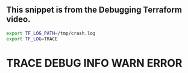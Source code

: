 ## This snippet is from the Debugging Terraform video.

```sh
export TF_LOG_PATH=/tmp/crash.log
export TF_LOG=TRACE
```
# TRACE DEBUG INFO WARN ERROR

